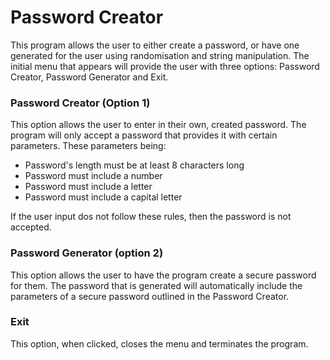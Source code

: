 # Password Creator 
This program allows the user to either create a password, or have one generated for the user using randomisation and string manipulation. The initial menu that appears will provide the user with three options: Password Creator, Password Generator and Exit.

### Password Creator (Option 1)
This option allows the user to enter in their own, created password. The program will only accept a password that provides it with certain parameters. These parameters being: 

- Password's length must be at least 8 characters long
- Password must include a number
- Password must include a letter
- Password must include a capital letter

If the user input dos not follow these rules, then the password is not accepted. 

### Password Generator (option 2) 
This option allows the user to have the program create a secure password for them. The password that is generated will automatically include the parameters of a secure password outlined in the Password Creator.

### Exit

This option, when clicked, closes the menu and terminates the program.
